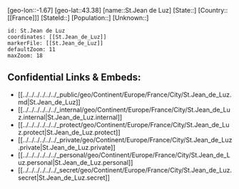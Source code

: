 ﻿---
location: [43.38,-1.67]
mapzoom: [7,12] 
mapmarker: city 
type: City
tags:
- geo/City


SpocWebEntityId: 34464
isDeleted: false
confidential: public

---
[geo-lon::-1.67]
[geo-lat::43.38]
[name::St.Jean de Luz]
[State::]
[Country::[[France]]]
[StateId::]
[Population::]
[Unknown::]


```leaflet
id: St.Jean de Luz
coordinates: [[St.Jean_de_Luz]]
markerFile: [[St.Jean_de_Luz]]
defaultZoom: 11 
maxZoom: 18
```


## Confidential Links & Embeds: 
- [[../../../../../../_public/geo/Continent/Europe/France/City/St.Jean_de_Luz.md|St.Jean_de_Luz]] 
- [[../../../../../../_internal/geo/Continent/Europe/France/City/St.Jean_de_Luz.internal|St.Jean_de_Luz.internal]] 
- [[../../../../../../_protect/geo/Continent/Europe/France/City/St.Jean_de_Luz.protect|St.Jean_de_Luz.protect]] 
- [[../../../../../../_private/geo/Continent/Europe/France/City/St.Jean_de_Luz.private|St.Jean_de_Luz.private]] 
- [[../../../../../../_personal/geo/Continent/Europe/France/City/St.Jean_de_Luz.personal|St.Jean_de_Luz.personal]] 
- [[../../../../../../_secret/geo/Continent/Europe/France/City/St.Jean_de_Luz.secret|St.Jean_de_Luz.secret]] 
